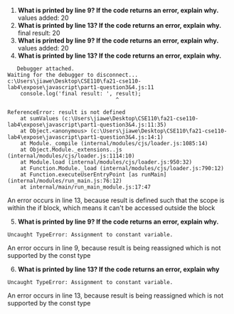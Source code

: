 1. **What is printed by line 9? If the code returns an error, explain why.**
    values added:  20
2. **What is printed by line 13? If the code returns an error, explain why.**
    final result:  20
3. **What is printed by line 9? If the code returns an error, explain why.**
   values added:  20
4. **What is printed by line 13? If the code returns an error, explain why.**
```
   Debugger attached.
Waiting for the debugger to disconnect...
c:\Users\jiawe\Desktop\CSE110\fa21-cse110-lab4\expose\javascript\part1-question3&4.js:11
    console.log('final result: ', result);
                                  ^

ReferenceError: result is not defined
    at sumValues (c:\Users\jiawe\Desktop\CSE110\fa21-cse110-lab4\expose\javascript\part1-question3&4.js:11:35)
    at Object.<anonymous> (c:\Users\jiawe\Desktop\CSE110\fa21-cse110-lab4\expose\javascript\part1-question3&4.js:14:1)
    at Module._compile (internal/modules/cjs/loader.js:1085:14)
    at Object.Module._extensions..js (internal/modules/cjs/loader.js:1114:10)
    at Module.load (internal/modules/cjs/loader.js:950:32)
    at Function.Module._load (internal/modules/cjs/loader.js:790:12)
    at Function.executeUserEntryPoint [as runMain] (internal/modules/run_main.js:76:12)
    at internal/main/run_main_module.js:17:47
```
An error occurs in line 13, because result is defined such that the scope is within the if block, which means it can't be accessed outside the block

5. **What is printed by line 9? If the code returns an error, explain why.**
```
Uncaught TypeError: Assignment to constant variable.
```
An error occurs in line 9, because result is being reassigned which is not supported by the const type

6. **What is printed by line 13? If the code returns an error, explain why**
```
Uncaught TypeError: Assignment to constant variable.
```
An error occurs in line 13, because result is being reassigned which is not supported by the const type
